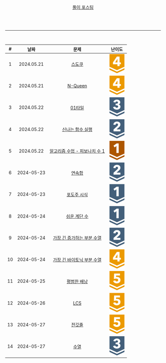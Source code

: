 <div align="center">

[풀이 포스팅](https://mag1c.tistory.com/category/%EC%BD%94%EB%94%A9%ED%85%8C%EC%8A%A4%ED%8A%B8)<br>
<br><br><br>
<hr>
<br>

| #  | 날짜 | 문제 | 난이도 |
|:---:|:---:|:---:|:---:|
| 1 | 2024.05.21 | [스도쿠](https://www.acmicpc.net/problem/2580) | <div align="center" ><img src="https://github.com/mag123c/Codingtest/blob/main/icon/12.svg" /></div> |
| 2 | 2024.05.21 | [N-Queen](https://www.acmicpc.net/problem/9663) | <div align="center"><img src="https://github.com/mag123c/Codingtest/blob/main/icon/12.svg" /></div> |
| 3 | 2024.05.22 | [01타일](https://www.acmicpc.net/problem/1904) | <div align="center"><img src="https://github.com/mag123c/Codingtest/blob/main/icon/8.svg" /></div> |
| 4 | 2024.05.22 | [신나는 함수 실행](https://www.acmicpc.net/problem/9184) | <div align="center"><img src="https://github.com/mag123c/Codingtest/blob/main/icon/9.svg" /></div> |
| 5 | 2024.05.22 | [알고리즘 수업 - 피보나치 수 1](https://www.acmicpc.net/problem/24416) | <div align="center"><img src="https://github.com/mag123c/Codingtest/blob/main/icon/5.svg" /></div> |
| 6 | 2024-05-23 | [연속합](https://www.acmicpc.net/problem/1912) | <div align="center"><img src="https://github.com/mag123c/Codingtest/blob/main/icon/9.svg" /></div> |
| 7 | 2024-05-23 | [포도주 시식](https://www.acmicpc.net/problem/2156) | <div align="center"><img src="https://github.com/mag123c/Codingtest/blob/main/icon/10.svg" /></div> |
| 8 | 2024-05-24 | [쉬운 계단 수](https://www.acmicpc.net/problem/10844) | <div align="center"><img src="https://github.com/mag123c/Codingtest/blob/main/icon/10.svg" /></div> |
| 9 | 2024-05-24 | [가장 긴 증가하는 부분 수열](https://www.acmicpc.net/problem/11053) | <div align="center"><img src="https://github.com/mag123c/Codingtest/blob/main/icon/9.svg" /></div> |
| 10 | 2024-05-24 | [가장 긴 바이토닉 부분 수열](https://www.acmicpc.net/problem/11054) | <div align="center"><img src="https://github.com/mag123c/Codingtest/blob/main/icon/12.svg" /></div> |
| 11 | 2024-05-25 | [평범한 배낭](https://www.acmicpc.net/problem/12865) | <div align="center"><img src="https://github.com/mag123c/Codingtest/blob/main/icon/11.svg" /></div> |
| 12 | 2024-05-26 | [LCS](https://www.acmicpc.net/problem/1958) | <div align="center"><img src="https://github.com/mag123c/Codingtest/blob/main/icon/11.svg" /></div> |
| 13 | 2024-05-27 | [전깃줄](https://www.acmicpc.net/problem/1365) | <div align="center"><img src="https://github.com/mag123c/Codingtest/blob/main/icon/11.svg" /></div> |
| 14 | 2024-05-27 | [수열](https://www.acmicpc.net/problem/1015) | <div align="center"><img src="https://github.com/mag123c/Codingtest/blob/main/icon/8.svg" /></div> |
